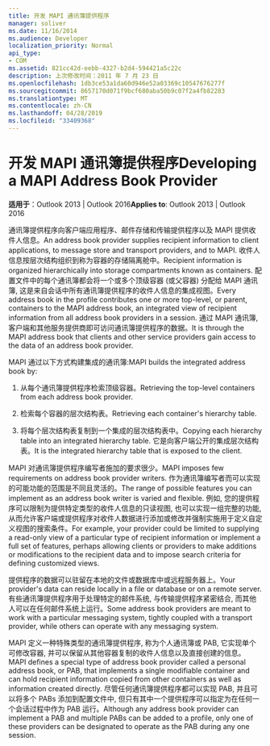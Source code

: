 ```yaml
---
title: 开发 MAPI 通讯簿提供程序
manager: soliver
ms.date: 11/16/2014
ms.audience: Developer
localization_priority: Normal
api_type:
- COM
ms.assetid: 821cc42d-eebb-4327-b2d4-594421a5c22c
description: 上次修改时间：2011 年 7 月 23 日
ms.openlocfilehash: 1db3ce53a1da60d946e52a03369c10547676277f
ms.sourcegitcommit: 8657170d071f9bcf680aba50b9c07f2a4fb82283
ms.translationtype: MT
ms.contentlocale: zh-CN
ms.lasthandoff: 04/28/2019
ms.locfileid: "33409368"
---
```

# <a name="developing-a-mapi-address-book-provider"></a><span data-ttu-id="6f758-103">开发 MAPI 通讯簿提供程序</span><span class="sxs-lookup"><span data-stu-id="6f758-103">Developing a MAPI Address Book Provider</span></span>

  
  
<span data-ttu-id="6f758-104">**适用于**：Outlook 2013 | Outlook 2016</span><span class="sxs-lookup"><span data-stu-id="6f758-104">**Applies to**: Outlook 2013 | Outlook 2016</span></span> 
  
<span data-ttu-id="6f758-105">通讯簿提供程序向客户端应用程序、邮件存储和传输提供程序以及 MAPI 提供收件人信息。</span><span class="sxs-lookup"><span data-stu-id="6f758-105">An address book provider supplies recipient information to client applications, to message store and transport providers, and to MAPI.</span></span> <span data-ttu-id="6f758-106">收件人信息按层次结构组织到称为容器的存储隔离舱中。</span><span class="sxs-lookup"><span data-stu-id="6f758-106">Recipient information is organized hierarchically into storage compartments known as containers.</span></span> <span data-ttu-id="6f758-107">配置文件中的每个通讯簿都会将一个或多个顶级容器 (或父容器) 分配给 MAPI 通讯簿, 这是来自会话中所有通讯簿提供程序的收件人信息的集成视图。</span><span class="sxs-lookup"><span data-stu-id="6f758-107">Every address book in the profile contributes one or more top-level, or parent, containers to the MAPI address book, an integrated view of recipient information from all address book providers in a session.</span></span> <span data-ttu-id="6f758-108">通过 MAPI 通讯簿, 客户端和其他服务提供商即可访问通讯簿提供程序的数据。</span><span class="sxs-lookup"><span data-stu-id="6f758-108">It is through the MAPI address book that clients and other service providers gain access to the data of an address book provider.</span></span>
  
<span data-ttu-id="6f758-109">MAPI 通过以下方式构建集成的通讯簿:</span><span class="sxs-lookup"><span data-stu-id="6f758-109">MAPI builds the integrated address book by:</span></span>
  
1. <span data-ttu-id="6f758-110">从每个通讯簿提供程序检索顶级容器。</span><span class="sxs-lookup"><span data-stu-id="6f758-110">Retrieving the top-level containers from each address book provider.</span></span>
    
2. <span data-ttu-id="6f758-111">检索每个容器的层次结构表。</span><span class="sxs-lookup"><span data-stu-id="6f758-111">Retrieving each container's hierarchy table.</span></span> 
    
3. <span data-ttu-id="6f758-112">将每个层次结构表复制到一个集成的层次结构表中。</span><span class="sxs-lookup"><span data-stu-id="6f758-112">Copying each hierarchy table into an integrated hierarchy table.</span></span> <span data-ttu-id="6f758-113">它是向客户端公开的集成层次结构表。</span><span class="sxs-lookup"><span data-stu-id="6f758-113">It is the integrated hierarchy table that is exposed to the client.</span></span> 
    
<span data-ttu-id="6f758-114">MAPI 对通讯簿提供程序编写者施加的要求很少。</span><span class="sxs-lookup"><span data-stu-id="6f758-114">MAPI imposes few requirements on address book provider writers.</span></span> <span data-ttu-id="6f758-115">作为通讯簿编写者而可以实现的可能功能的范围是不同且灵活的。</span><span class="sxs-lookup"><span data-stu-id="6f758-115">The range of possible features you can implement as an address book writer is varied and flexible.</span></span> <span data-ttu-id="6f758-116">例如, 您的提供程序可以限制为提供特定类型的收件人信息的只读视图, 也可以实现一组完整的功能, 从而允许客户端或提供程序对收件人数据进行添加或修改并强制实施用于定义自定义视图的搜索条件。</span><span class="sxs-lookup"><span data-stu-id="6f758-116">For example, your provider could be limited to supplying a read-only view of a particular type of recipient information or implement a full set of features, perhaps allowing clients or providers to make additions or modifications to the recipient data and to impose search criteria for defining customized views.</span></span> 
  
<span data-ttu-id="6f758-117">提供程序的数据可以驻留在本地的文件或数据库中或远程服务器上。</span><span class="sxs-lookup"><span data-stu-id="6f758-117">Your provider's data can reside locally in a file or database or on a remote server.</span></span> <span data-ttu-id="6f758-118">有些通讯簿提供程序用于处理特定的邮件系统, 与传输提供程序紧密结合, 而其他人可以在任何邮件系统上运行。</span><span class="sxs-lookup"><span data-stu-id="6f758-118">Some address book providers are meant to work with a particular messaging system, tightly coupled with a transport provider, while others can operate with any messaging system.</span></span>
  
<span data-ttu-id="6f758-119">MAPI 定义一种特殊类型的通讯簿提供程序, 称为个人通讯簿或 PAB, 它实现单个可修改容器, 并可以保留从其他容器复制的收件人信息以及直接创建的信息。</span><span class="sxs-lookup"><span data-stu-id="6f758-119">MAPI defines a special type of address book provider called a personal address book, or PAB, that implements a single modifiable container and can hold recipient information copied from other containers as well as information created directly.</span></span> <span data-ttu-id="6f758-120">尽管任何通讯簿提供程序都可以实现 PAB, 并且可以将多个 PABs 添加到配置文件中, 但只有其中一个提供程序可以指定为在任何一个会话过程中作为 PAB 运行。</span><span class="sxs-lookup"><span data-stu-id="6f758-120">Although any address book provider can implement a PAB and multiple PABs can be added to a profile, only one of these providers can be designated to operate as the PAB during any one session.</span></span> 
  

